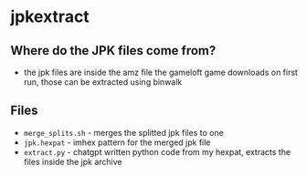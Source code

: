 # jpkextract

## Where do the JPK files come from?
- the jpk files are inside the amz file the gameloft game downloads on first run, those can be extracted using binwalk

## Files
- `merge_splits.sh` - merges the splitted jpk files to one
- `jpk.hexpat` - imhex pattern for the merged jpk file
- `extract.py` - chatgpt written python code from my hexpat, extracts the files inside the jpk archive
